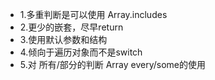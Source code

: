  * 1.多重判断是可以使用  Array.includes
 * 2.更少的嵌套，尽早return
 * 3.使用默认参数和结构
 * 4.倾向于遍历对象而不是switch
 * 5.对  所有/部分的判断   Array   every/some的使用